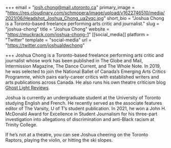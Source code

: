 +++
email = "josh.chong@mail.utoronto.ca"
primary_image = "https://res.cloudinary.com/schmopera/image/upload/v1622746510/media/2021/06/Headshot_Joshua_Chong_ua2vqc.jpg"
short_bio = "Joshua Chong is a Toronto-based freelance performing arts critic and journalist."
slug = "joshua-chong"
title = "Joshua Chong"
website = "https://muckrack.com/joshua-chong-1"
[[social_media]]
platform = "Twitter"
template = "social-media"
url = "https://twitter.com/joshualdwchong"

+++
Joshua Chong is a Toronto-based freelance performing arts critic and journalist whose work has been published in The Globe and Mail, Intermission Magazine, The Dance Current, and The Whole Note. In 2019, he was selected to join the National Ballet of Canada’s Emerging Arts Critics Programme, which pairs early-career critics with established writers and arts publications across Canada. He also runs his own theatre criticism blog [Ghost Light Reviews](https://jldwchong.wixsite.com/ghostlightreviews).

Joshua is currently an undergraduate student at the University of Toronto studying English and French. He recently served as the associate features editor of The Varsity, U of T’s student publication. In 2021, he won a John H. McDonald Award for Excellence in Student Journalism for his three-part investigation into allegations of discrimination and anti-Black racism at Trinity College. 

If he’s not at a theatre, you can see Joshua cheering on the Toronto Raptors, playing the violin, or hitting the ski slopes.